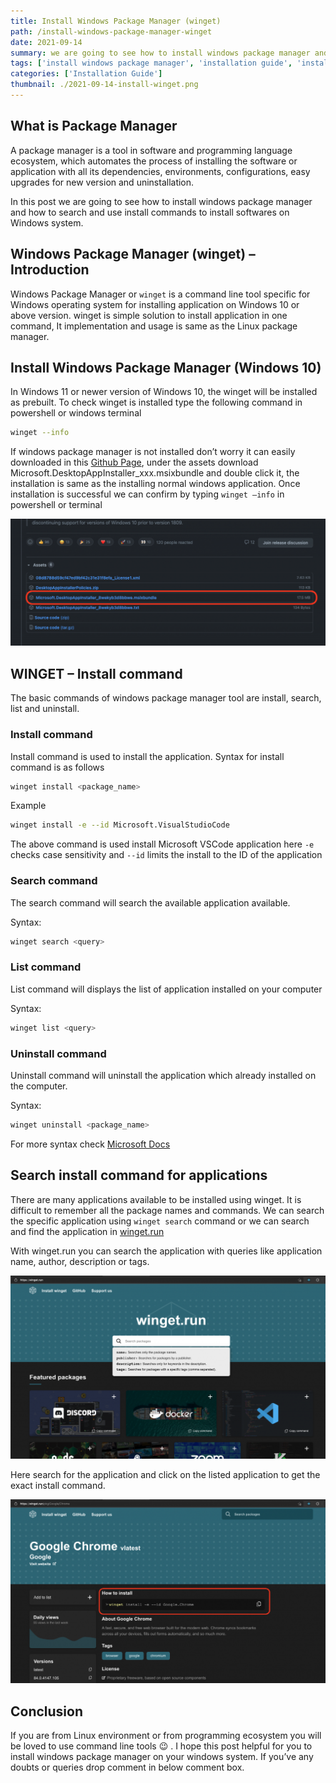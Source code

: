 ```yaml
---
title: Install Windows Package Manager (winget)
path: /install-windows-package-manager-winget
date: 2021-09-14
summary: we are going to see how to install windows package manager and how to search and use install commands to install softwares on Windows system.
tags: ['install windows package manager', 'installation guide', 'install winget', 'winget']
categories: ['Installation Guide']
thumbnail: ./2021-09-14-install-winget.png
---
```


## What is Package Manager

A package manager is a tool in software and programming language ecosystem, which automates the process of installing the software or application with all its dependencies, environments, configurations, easy upgrades for new version and uninstallation.

In this post we are going to see how to install windows package manager and how to search and use install commands to install softwares on Windows system.

## Windows Package Manager (winget) – Introduction

Windows Package Manager or `winget` is a command line tool specific for Windows operating system for installing application on Windows 10 or above version. winget is simple solution to install application in one command, It implementation and usage is same as the Linux package manager.

## Install Windows Package Manager (Windows 10)

In Windows 11 or newer version of Windows 10, the winget will be installed as prebuilt. To check winget is installed type the following command in powershell or windows terminal

```bash
winget --info
```

If windows package manager is not installed don’t worry it can easily downloaded in this [Github Page](https://github.com/microsoft/winget-cli/releases), under the assets download Microsoft.DesktopAppInstaller_xxx.msixbundle and double click it, the installation is same as the installing normal windows application. Once installation is successful we can confirm by typing `winget –info` in powershell or terminal

![install windows package manager](./install-winget/download-winget.png)

## WINGET – Install command

The basic commands of windows package manager tool are install, search, list and uninstall.

### Install command

Install command is used to install the application. Syntax for install command is as follows

```bash
winget install <package_name>
```

Example

```bash
winget install -e --id Microsoft.VisualStudioCode
```

The above command is used install Microsoft VSCode application here `-e` checks case sensitivity and `--id` limits the install to the ID of the application

### Search command

The search command will search the available application available.

Syntax:

```bash
winget search <query>
```

### List command

List command will displays the list of application installed on your computer

Syntax:

```bash
winget list <query>
```

### Uninstall command

Uninstall command will uninstall the application which already installed on the computer.

Syntax:

```bash
winget uninstall <package_name>
```

For more syntax check [Microsoft Docs](https://docs.microsoft.com/en-us/windows/package-manager/)

Search install command for applications
---------------------------------------

There are many applications available to be installed using winget. It is difficult to remember all the package names and commands. We can search the specific application using `winget search` command or we can search and find the application in [winget.run](https://winget.run/)

With winget.run you can search the application with queries like application name, author, description or tags.

![winget.run](./install-winget/winget-run.png)

Here search for the application and click on the listed application to get the exact install command.

![google chrome winget command](./install-winget/winget-install-chrome.png)

Conclusion
----------

If you are from Linux environment or from programming ecosystem you will be loved to use command line tools 😉 . I hope this post helpful for you to install windows package manager on your windows system. If you’ve any doubts or queries drop comment in below comment box.